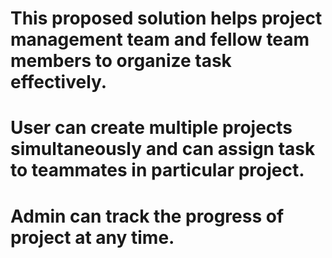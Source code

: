 # This proposed solution helps project management team and fellow team members to organize task effectively.
# User can create multiple projects simultaneously and can assign task to teammates in particular project.
# Admin can track the progress of project at any time.


